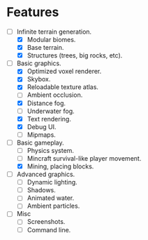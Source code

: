 # Features

- [ ] Infinite terrain generation.
  - [x] Modular biomes.
  - [x] Base terrain.
  - [x] Structures (trees, big rocks, etc).
- [ ] Basic graphics.
  - [x] Optimized voxel renderer.
  - [x] Skybox.
  - [x] Reloadable texture atlas.
  - [ ] Ambient occlusion.
  - [x] Distance fog.
  - [ ] Underwater fog.
  - [x] Text rendering.
  - [x] Debug UI.
  - [ ] Mipmaps.
- [ ] Basic gameplay.
  - [ ] Physics system.
  - [ ] Mincraft survival-like player movement.
  - [x] Mining, placing blocks.
- [ ] Advanced graphics.
  - [ ] Dynamic lighting.
  - [ ] Shadows.
  - [ ] Animated water.
  - [ ] Ambient particles.
- [ ] Misc
  - [ ] Screenshots.
  - [ ] Command line.
